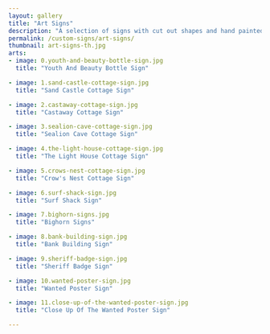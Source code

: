 ```yaml
---
layout: gallery
title: "Art Signs"
description: "A selection of signs with cut out shapes and hand painted themes."
permalink: /custom-signs/art-signs/
thumbnail: art-signs-th.jpg
arts:
- image: 0.youth-and-beauty-bottle-sign.jpg
  title: "Youth And Beauty Bottle Sign"

- image: 1.sand-castle-cottage-sign.jpg
  title: "Sand Castle Cottage Sign"

- image: 2.castaway-cottage-sign.jpg
  title: "Castaway Cottage Sign"

- image: 3.sealion-cave-cottage-sign.jpg
  title: "Sealion Cave Cottage Sign"

- image: 4.the-light-house-cottage-sign.jpg
  title: "The Light House Cottage Sign"

- image: 5.crows-nest-cottage-sign.jpg
  title: "Crow's Nest Cottage Sign"

- image: 6.surf-shack-sign.jpg
  title: "Surf Shack Sign"

- image: 7.bighorn-signs.jpg
  title: "Bighorn Signs"

- image: 8.bank-building-sign.jpg
  title: "Bank Building Sign"

- image: 9.sheriff-badge-sign.jpg
  title: "Sheriff Badge Sign"

- image: 10.wanted-poster-sign.jpg
  title: "Wanted Poster Sign"

- image: 11.close-up-of-the-wanted-poster-sign.jpg
  title: "Close Up Of The Wanted Poster Sign"

---
```

